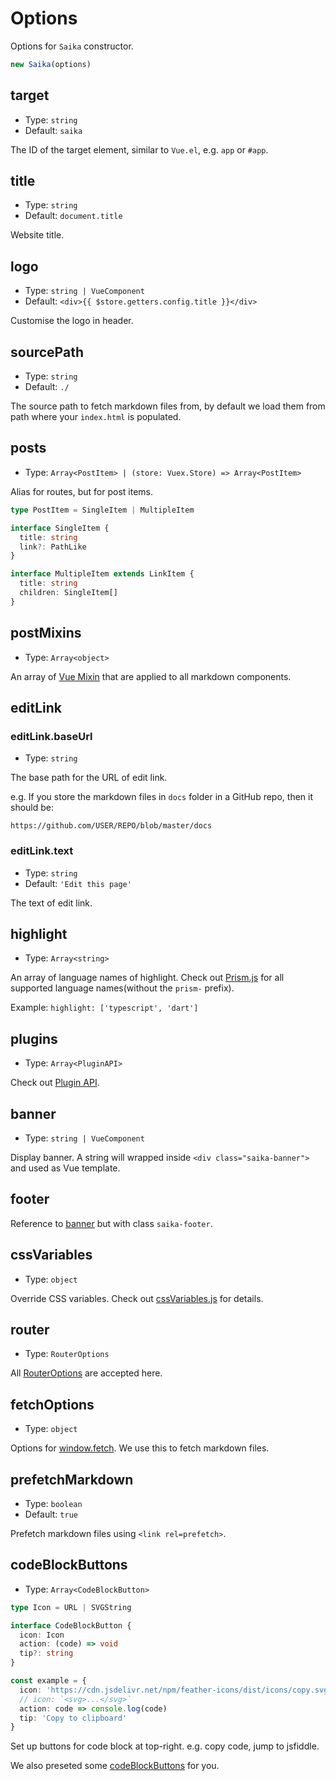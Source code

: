 # Options

Options for `Saika` constructor.

```js
new Saika(options)
```

## target

- Type: `string`
- Default: `saika`

The ID of the target element, similar to `Vue.el`, e.g. `app` or `#app`.

## title

- Type: `string`
- Default: `document.title`

Website title.

## logo

- Type: `string | VueComponent`
- Default: `<div>{{ $store.getters.config.title }}</div>`

Customise the logo in header.

## sourcePath

- Type: `string`
- Default: `./`

The source path to fetch markdown files from, by default we load them from path where your `index.html` is populated.

## posts

- Type: `Array<PostItem> | (store: Vuex.Store) => Array<PostItem>`

Alias for routes, but for post items.

```ts
type PostItem = SingleItem | MultipleItem

interface SingleItem {
  title: string
  link?: PathLike
}

interface MultipleItem extends LinkItem {
  title: string
  children: SingleItem[]
}
```

## postMixins

- Type: `Array<object>`

An array of [Vue Mixin](https://vuejs.org/v2/api/#mixins) that are applied to all markdown components.

## editLink <Badge content="Saika 2.8.0+" />

<!-- - Type: `EditLink` -->

### editLink.baseUrl

- Type: `string`

The base path for the URL of edit link.

e.g. If you store the markdown files in `docs` folder in a GitHub repo, then it should be:

```
https://github.com/USER/REPO/blob/master/docs
```

### editLink.text

- Type: `string`
- Default: `'Edit this page'`

The text of edit link.

## highlight

- Type: `Array<string>`

An array of language names of highlight. Check out [Prism.js](https://cdn.jsdelivr.net/npm/prismjs/components/) for all supported language names(without the `prism-` prefix).

Example: `highlight: ['typescript', 'dart']`

## plugins

- Type: `Array<PluginAPI>`

Check out [Plugin API](/reference/plugin-api).

## banner

- Type: `string | VueComponent`

Display banner. A string will wrapped inside `<div class="saika-banner">` and used as Vue template.

## footer

Reference to [banner](#banner) but with class `saika-footer`.

## cssVariables

- Type: `object`

Override CSS variables. Check out [cssVariables.js](https://github.com/evillt/saika/blob/master/core/src/utils/cssVariables.js) for details.

## router

- Type: `RouterOptions`

All [RouterOptions](https://router.vuejs.org/api/#router-construction-options) are accepted here.

## fetchOptions

- Type: `object`

Options for [window.fetch](https://developer.mozilla.org/en-US/docs/Web/API/Fetch_API/Using_Fetch). We use this to fetch markdown files.

## prefetchMarkdown <Badge content="Saika 2.9.0+" />

- Type: `boolean`
- Default: `true`

Prefetch markdown files using `<link rel=prefetch>`.

## codeBlockButtons <Badge content="saika 2.13.0+" />

- Type: `Array<CodeBlockButton>`

```ts
type Icon = URL | SVGString

interface CodeBlockButton {
  icon: Icon
  action: (code) => void
  tip?: string
}

const example = {
  icon: 'https://cdn.jsdelivr.net/npm/feather-icons/dist/icons/copy.svg',
  // icon: `<svg>...</svg>`
  action: code => console.log(code)
  tip: 'Copy to clipboard'
}
```

Set up buttons for code block at top-right. e.g. copy code, jump to jsfiddle.

We also preseted some [codeBlockButtons](https://github.com/evillt/saika-code-block-buttons) for you.
